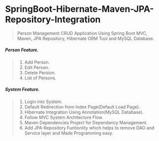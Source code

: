 # SpringBoot-Hibernate-Maven-JPA-Repository-Integration

> Person Management CRUD Application Using Spring Boot MVC, Maven, JPA Repository, Hibernate ORM Tool and MySQL Database.  

##### Person Feature. 
> 1. Add Person.
> 2. Edit Person.
> 3. Delete Persion.
> 4. List of Persons.

##### System Feature. 
> 1. Login into System.
> 2. Default Redirection from Index Page(Default Load Page).
> 3. Hibernate Integration Using Annotation(MySQL Database).
> 4. Follow MVC System Architecture Flow.
> 5. Maven Dependencies Project for Dependancy Management.
> 6. Add JPA-Repository Funtionlity which helps to remove DAO and Service layer and Made Programming easy.
